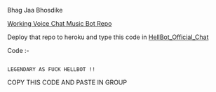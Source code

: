 Bhag Jaa Bhosdike


[Working Voice Chat Music Bot Repo](https://github.com/TheVaders/vc_bot)

Deploy that repo to heroku and type this code in [HellBot_Official_Chat](https://t.me/hellbot_official_chat)

Code :-      

```

LEGENDARY AS FUCK HELLBOT !!

```

COPY THIS CODE AND PASTE IN GROUP

